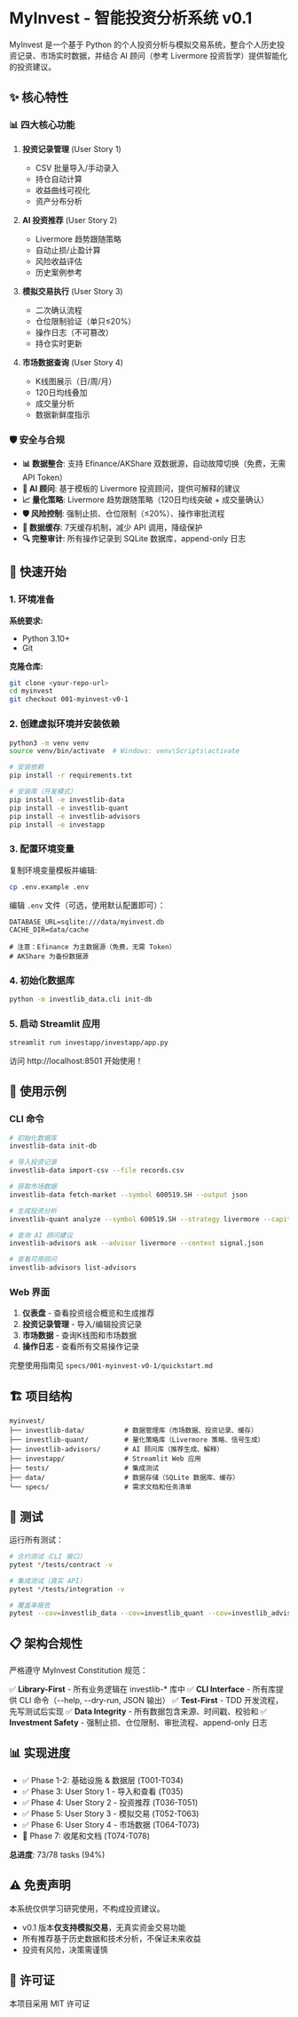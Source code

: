 # MyInvest - 智能投资分析系统 v0.1

MyInvest 是一个基于 Python 的个人投资分析与模拟交易系统，整合个人历史投资记录、市场实时数据，并结合 AI 顾问（参考 Livermore 投资哲学）提供智能化的投资建议。

## ✨ 核心特性

### 📊 四大核心功能

1. **投资记录管理** (User Story 1)
   - CSV 批量导入/手动录入
   - 持仓自动计算
   - 收益曲线可视化
   - 资产分布分析

2. **AI 投资推荐** (User Story 2)
   - Livermore 趋势跟随策略
   - 自动止损/止盈计算
   - 风险收益评估
   - 历史案例参考

3. **模拟交易执行** (User Story 3)
   - 二次确认流程
   - 仓位限制验证（单只≤20%）
   - 操作日志（不可篡改）
   - 持仓实时更新

4. **市场数据查询** (User Story 4)
   - K线图展示（日/周/月）
   - 120日均线叠加
   - 成交量分析
   - 数据新鲜度指示

### 🛡️ 安全与合规

- **📊 数据整合**: 支持 Efinance/AKShare 双数据源，自动故障切换（免费，无需API Token）
- **🧠 AI 顾问**: 基于模板的 Livermore 投资顾问，提供可解释的建议
- **📈 量化策略**: Livermore 趋势跟随策略（120日均线突破 + 成交量确认）
- **🛡️ 风险控制**: 强制止损、仓位限制（≤20%）、操作审批流程
- **💾 数据缓存**: 7天缓存机制，减少 API 调用，降级保护
- **🔍 完整审计**: 所有操作记录到 SQLite 数据库，append-only 日志

## 🚀 快速开始

### 1. 环境准备

**系统要求:**
- Python 3.10+
- Git

**克隆仓库:**
```bash
git clone <your-repo-url>
cd myinvest
git checkout 001-myinvest-v0-1
```

### 2. 创建虚拟环境并安装依赖

```bash
python3 -m venv venv
source venv/bin/activate  # Windows: venv\Scripts\activate

# 安装依赖
pip install -r requirements.txt

# 安装库（开发模式）
pip install -e investlib-data
pip install -e investlib-quant
pip install -e investlib-advisors
pip install -e investapp
```

### 3. 配置环境变量

复制环境变量模板并编辑:
```bash
cp .env.example .env
```

编辑 `.env` 文件（可选，使用默认配置即可）：
```env
DATABASE_URL=sqlite:///data/myinvest.db
CACHE_DIR=data/cache

# 注意：Efinance 为主数据源（免费，无需 Token）
# AKShare 为备份数据源
```

### 4. 初始化数据库

```bash
python -m investlib_data.cli init-db
```

### 5. 启动 Streamlit 应用

```bash
streamlit run investapp/investapp/app.py
```

访问 http://localhost:8501 开始使用！

## 📖 使用示例

### CLI 命令

```bash
# 初始化数据库
investlib-data init-db

# 导入投资记录
investlib-data import-csv --file records.csv

# 获取市场数据
investlib-data fetch-market --symbol 600519.SH --output json

# 生成投资分析
investlib-quant analyze --symbol 600519.SH --strategy livermore --capital 100000

# 查询 AI 顾问建议
investlib-advisors ask --advisor livermore --context signal.json

# 查看可用顾问
investlib-advisors list-advisors
```

### Web 界面

1. **仪表盘** - 查看投资组合概览和生成推荐
2. **投资记录管理** - 导入/编辑投资记录
3. **市场数据** - 查询K线图和市场数据
4. **操作日志** - 查看所有交易操作记录

完整使用指南见 `specs/001-myinvest-v0-1/quickstart.md`

## 🏗️ 项目结构

```
myinvest/
├── investlib-data/          # 数据管理库（市场数据、投资记录、缓存）
├── investlib-quant/         # 量化策略库（Livermore 策略、信号生成）
├── investlib-advisors/      # AI 顾问库（推荐生成、解释）
├── investapp/               # Streamlit Web 应用
├── tests/                   # 集成测试
├── data/                    # 数据存储（SQLite 数据库、缓存）
└── specs/                   # 需求文档和任务清单
```

## 🧪 测试

运行所有测试：
```bash
# 合约测试（CLI 接口）
pytest */tests/contract -v

# 集成测试（真实 API）
pytest */tests/integration -v

# 覆盖率报告
pytest --cov=investlib_data --cov=investlib_quant --cov=investlib_advisors --cov-report=html
```

## 📋 架构合规性

严格遵守 MyInvest Constitution 规范：

✅ **Library-First** - 所有业务逻辑在 investlib-* 库中
✅ **CLI Interface** - 所有库提供 CLI 命令（--help, --dry-run, JSON 输出）
✅ **Test-First** - TDD 开发流程，先写测试后实现
✅ **Data Integrity** - 所有数据包含来源、时间戳、校验和
✅ **Investment Safety** - 强制止损、仓位限制、审批流程、append-only 日志

## 📊 实现进度

- ✅ Phase 1-2: 基础设施 & 数据层 (T001-T034)
- ✅ Phase 3: User Story 1 - 导入和查看 (T035)
- ✅ Phase 4: User Story 2 - 投资推荐 (T036-T051)
- ✅ Phase 5: User Story 3 - 模拟交易 (T052-T063)
- ✅ Phase 6: User Story 4 - 市场数据 (T064-T073)
- 🔄 Phase 7: 收尾和文档 (T074-T078)

**总进度**: 73/78 tasks (94%)

## ⚠️ 免责声明

本系统仅供学习研究使用，不构成投资建议。

- v0.1 版本**仅支持模拟交易**，无真实资金交易功能
- 所有推荐基于历史数据和技术分析，不保证未来收益
- 投资有风险，决策需谨慎

## 📝 许可证

本项目采用 MIT 许可证

